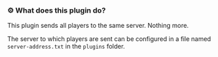 ### ⚙️ What does this plugin do?

This plugin sends all players to the same server. Nothing more.

The server to which players are sent can be configured in a file named `server-address.txt` in the `plugins` folder.